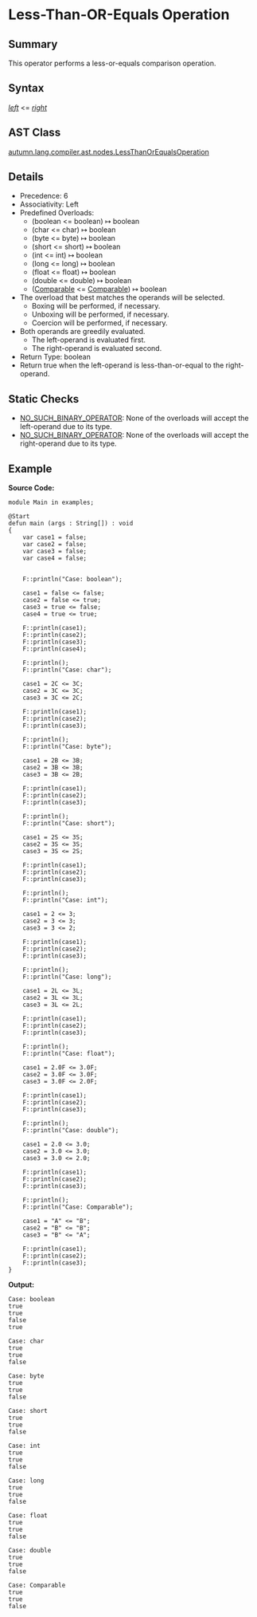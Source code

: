 # Less-Than-OR-Equals Operation

## Summary

This operator performs a less-or-equals comparison operation.

## Syntax

<div class="syntax">
<i><a href="Expression.md">left</a></i> &lt;= <i><a href="Expression.md">right</a></i><br>
</div>

## AST Class

[autumn.lang.compiler.ast.nodes.LessThanOrEqualsOperation](https://www.mackenziehigh.com/autumn/javadoc/autumn/lang/compiler/ast/nodes/LessThanOrEqualsOperation.html)

## Details

+ Precedence: 6
+ Associativity: Left
+ Predefined Overloads:
  + (boolean <= boolean) &#8614; boolean
  + (char <= char) &#8614; boolean
  + (byte <= byte) &#8614; boolean
  + (short <= short) &#8614; boolean
  + (int <= int) &#8614; boolean
  + (long <= long) &#8614; boolean
  + (float <= float) &#8614; boolean
  + (double <= double) &#8614; boolean
  + ([Comparable](https://docs.oracle.com/javase/7/docs/api/java/lang/Comparable.html) <= [Comparable](https://docs.oracle.com/javase/7/docs/api/java/lang/Comparable.html)) &#8614; boolean
+ The overload that best matches the operands will be selected.
  + Boxing will be performed, if necessary.
  + Unboxing will be performed, if necessary.
  + Coercion will be performed, if necessary.
+ Both operands are greedily evaluated.
  + The left-operand is evaluated first.
  + The right-operand is evaluated second.
+ Return Type: boolean
+ Return true when the left-operand is less-than-or-equal to the right-operand.

## Static Checks

+ [NO_SUCH_BINARY_OPERATOR](https://www.mackenziehigh.com/autumn/javadoc/autumn/lang/compiler/errors/ErrorCode.html#NO_SUCH_BINARY_OPERATOR): None of the overloads will accept the left-operand due to its type.
+ [NO_SUCH_BINARY_OPERATOR](https://www.mackenziehigh.com/autumn/javadoc/autumn/lang/compiler/errors/ErrorCode.html#NO_SUCH_BINARY_OPERATOR): None of the overloads will accept the right-operand due to its type.

## Example

**Source Code:**

```plain
module Main in examples;

@Start
defun main (args : String[]) : void
{
    var case1 = false;
    var case2 = false;
    var case3 = false;
    var case4 = false;


    F::println("Case: boolean");

    case1 = false <= false;
    case2 = false <= true;
    case3 = true <= false;
    case4 = true <= true;

    F::println(case1);
    F::println(case2);
    F::println(case3);
    F::println(case4);

    F::println();
    F::println("Case: char");

    case1 = 2C <= 3C;
    case2 = 3C <= 3C;
    case3 = 3C <= 2C;

    F::println(case1);
    F::println(case2);
    F::println(case3);
   
    F::println();
    F::println("Case: byte");

    case1 = 2B <= 3B;
    case2 = 3B <= 3B;
    case3 = 3B <= 2B;

    F::println(case1);
    F::println(case2);
    F::println(case3);

    F::println();
    F::println("Case: short");

    case1 = 2S <= 3S;
    case2 = 3S <= 3S;
    case3 = 3S <= 2S;

    F::println(case1);
    F::println(case2);
    F::println(case3);

    F::println();
    F::println("Case: int");

    case1 = 2 <= 3;
    case2 = 3 <= 3;
    case3 = 3 <= 2;

    F::println(case1);
    F::println(case2);
    F::println(case3);

    F::println();
    F::println("Case: long");

    case1 = 2L <= 3L;
    case2 = 3L <= 3L;
    case3 = 3L <= 2L;

    F::println(case1);
    F::println(case2);
    F::println(case3);

    F::println();
    F::println("Case: float");

    case1 = 2.0F <= 3.0F;
    case2 = 3.0F <= 3.0F;
    case3 = 3.0F <= 2.0F;

    F::println(case1);
    F::println(case2);
    F::println(case3);

    F::println();
    F::println("Case: double");

    case1 = 2.0 <= 3.0;
    case2 = 3.0 <= 3.0;
    case3 = 3.0 <= 2.0;

    F::println(case1);
    F::println(case2);
    F::println(case3);

    F::println();
    F::println("Case: Comparable");

    case1 = "A" <= "B";
    case2 = "B" <= "B";
    case3 = "B" <= "A";

    F::println(case1);
    F::println(case2);
    F::println(case3);
}
```

**Output:**

```plain
Case: boolean
true
true
false
true

Case: char
true
true
false

Case: byte
true
true
false

Case: short
true
true
false

Case: int
true
true
false

Case: long
true
true
false

Case: float
true
true
false

Case: double
true
true
false

Case: Comparable
true
true
false
```

